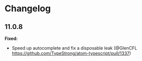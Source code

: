 # Changelog

## 11.0.8
**Fixed:**
- Speed up autocomplete and fix a disposable leak (@GlenCFL https://github.com/TypeStrong/atom-typescript/pull/1337)
